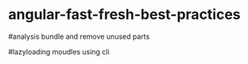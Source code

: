 # angular-fast-fresh-best-practices

#analysis bundle and remove unused parts

#lazyloading moudles using cli
